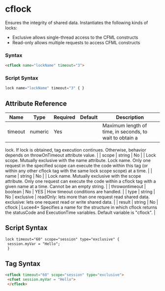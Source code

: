 # cflock

Ensures the integrity of shared data. Instantiates the
 following kinds of locks:

 * Exclusive allows single-thread access to the CFML constructs
 * Read-only allows multiple requests to access CFML constructs

### Syntax

```html
<cflock name="lockName" timeout="3">
```

### Script Syntax

```javascript
lock name="lockName" timeout="3" { }
```

## Attribute Reference

| Name | Type | Required | Default | Description |
| --- | --- | --- | --- | --- |
| timeout | numeric | Yes |  | Maximum length of time, in seconds, to wait to obtain a
 lock. If lock is obtained, tag execution continues.
 Otherwise, behavior depends on throwOnTimeout attribute
 value. |
| scope | string | No |  | Lock scope. Mutually exclusive with the name attribute.
 Lock name. Only one request in the specified scope can
 execute the code within this tag (or within any other
 cflock tag with the same lock scope scope) at a time. |
| name | string | No |  | Lock name. Mutually exclusive with the scope attribute.
 Only one request can execute the code within a cflock tag
 with a given name at a time. Cannot be an empty string. |
| throwontimeout | boolean | No | YES | How timeout conditions are handled. |
| type | string | No | exclusive | readOnly: lets more than one request read shared data.
 exclusive: lets one request read or write shared data. |
| result | string | No | cflock | Lucee4+ Specifies a name for the structure in which cflock returns the statusCode and ExecutionTime variables. Default variable is "cflock". |

## Script Syntax

```html
lock timeout="60" scope="session" type="exclusive" { 
 session.myVar = "Hello"; 
 }
```

## Tag Syntax

```html
<cflock timeout="60" scope="session" type="exclusive"> 
 <cfset session.myVar = "Hello"> 
 </cflock>
```
